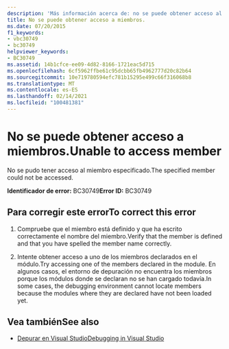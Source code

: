 ```yaml
---
description: 'Más información acerca de: no se puede obtener acceso al miembro'
title: No se puede obtener acceso a miembros.
ms.date: 07/20/2015
f1_keywords:
- vbc30749
- bc30749
helpviewer_keywords:
- BC30749
ms.assetid: 14b1cfce-ee09-4d82-8166-1721eac5d715
ms.openlocfilehash: 6cf5962ffbe61c95dcbb65fb4962777d20c82b64
ms.sourcegitcommit: 10e719780594efc781b15295e499c66f316068b8
ms.translationtype: MT
ms.contentlocale: es-ES
ms.lasthandoff: 02/14/2021
ms.locfileid: "100481381"
---
```

# <a name="unable-to-access-member"></a><span data-ttu-id="d235b-103">No se puede obtener acceso a miembros.</span><span class="sxs-lookup"><span data-stu-id="d235b-103">Unable to access member</span></span>

<span data-ttu-id="d235b-104">No se pudo tener acceso al miembro especificado.</span><span class="sxs-lookup"><span data-stu-id="d235b-104">The specified member could not be accessed.</span></span>  
  
 <span data-ttu-id="d235b-105">**Identificador de error:** BC30749</span><span class="sxs-lookup"><span data-stu-id="d235b-105">**Error ID:** BC30749</span></span>  
  
## <a name="to-correct-this-error"></a><span data-ttu-id="d235b-106">Para corregir este error</span><span class="sxs-lookup"><span data-stu-id="d235b-106">To correct this error</span></span>  
  
1. <span data-ttu-id="d235b-107">Compruebe que el miembro está definido y que ha escrito correctamente el nombre del miembro.</span><span class="sxs-lookup"><span data-stu-id="d235b-107">Verify that the member is defined and that you have spelled the member name correctly.</span></span>  
  
2. <span data-ttu-id="d235b-108">Intente obtener acceso a uno de los miembros declarados en el módulo.</span><span class="sxs-lookup"><span data-stu-id="d235b-108">Try accessing one of the members declared in the module.</span></span> <span data-ttu-id="d235b-109">En algunos casos, el entorno de depuración no encuentra los miembros porque los módulos donde se declaran no se han cargado todavía.</span><span class="sxs-lookup"><span data-stu-id="d235b-109">In some cases, the debugging environment cannot locate members because the modules where they are declared have not been loaded yet.</span></span>  
  
## <a name="see-also"></a><span data-ttu-id="d235b-110">Vea también</span><span class="sxs-lookup"><span data-stu-id="d235b-110">See also</span></span>

- [<span data-ttu-id="d235b-111">Depurar en Visual Studio</span><span class="sxs-lookup"><span data-stu-id="d235b-111">Debugging in Visual Studio</span></span>](/visualstudio/debugger/debugger-feature-tour)
